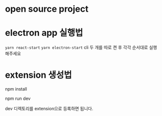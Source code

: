 # open source project

# electron app 실행법

`yarn react-start` 
`yarn electron-start` 
cli 두 개를 따로 켠 후 각각 순서대로 실행해주세요

# extension 생성법

npm install

npm run dev

dev 디렉토리를 extension으로 등록하면 됩니다.

